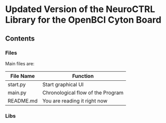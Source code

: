 # Updated Version of the NeuroCTRL Library for the OpenBCI Cyton Board
## Contents
### Files
Main files are:

| File Name | Function                     |
|-----------|------------------------------|
| start.py  | Start graphical UI           |
| main.py   | Chronological flow of the Program |
| README.md          | You are reading it right now                             |

### Libs
